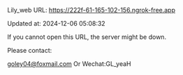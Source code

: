 Lily_web URL: https://222f-61-165-102-156.ngrok-free.app

Updated at: 2024-12-06 05:08:32

If you cannot open this URL, the server might be down.

Please contact: 

goley04@foxmail.com Or Wechat:GL_yeaH